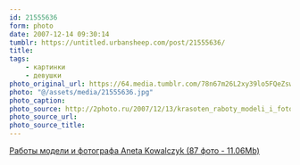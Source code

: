 ```yaml
---
id: 21555636
form: photo
date: 2007-12-14 09:30:14
tumblr: https://untitled.urbansheep.com/post/21555636/
title:
tags:
    - картинки
    - девушки
photo_original_url: https://64.media.tumblr.com/78n67m26L2xy39lo5FQeZswu_540.jpg
photo: "@/assets/media/21555636.jpg"
photo_caption:
photo_source: http://2photo.ru/2007/12/13/krasoten_raboty_modeli_i_fotografa_aneta_kowalczyk.html
photo_source_url:
photo_source_title:
---
```


<p><a href="http://2photo.ru/2007/12/13/krasoten_raboty_modeli_i_fotografa_aneta_kowalczyk.html">Работы модели и фотографа Aneta Kowalczyk (87 фото - 11.06Mb)</a></p>
